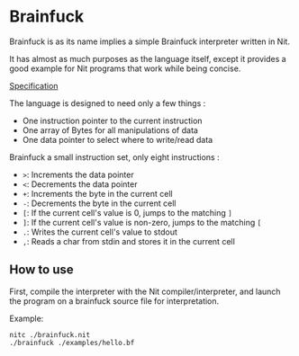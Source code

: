 # Brainfuck

Brainfuck is as its name implies a simple Brainfuck interpreter written in Nit.

It has almost as much purposes as the language itself, except it provides a good example for Nit programs that work while being concise.

[Specification](http://www.muppetlabs.com/~breadbox/bf/)

The language is designed to need only a few things :

* One instruction pointer to the current instruction
* One array of Bytes for all manipulations of data
* One data pointer to select where to write/read data

Brainfuck a small instruction set, only eight instructions :

* `>`: Increments the data pointer
* `<`: Decrements the data pointer
* `+`: Increments the byte in the current cell
* `-`: Decrements the byte in the current cell
* `[`: If the current cell's value is 0, jumps to the matching `]`
* `]`: If the current cell's value is non-zero, jumps to the matching `[`
* `.`: Writes the current cell's value to stdout
* `,`: Reads a char from stdin and stores it in the current cell

## How to use

First, compile the interpreter with the Nit compiler/interpreter, and launch the program on a brainfuck source file for interpretation.

Example:
~~~
nitc ./brainfuck.nit
./brainfuck ./examples/hello.bf
~~~
